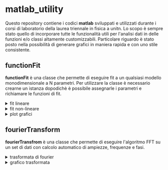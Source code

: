 # matlab_utility

Questo repository contiene i codici **matlab** sviluppati e utilizzati durante i corsi di
laboratorio della laurea triennale in fisica a unitn. Lo scopo è sempre stato quello di incorporare tutte le funzionalità utili per l'analisi dati in delle funzioni e/o classi altamente customizzabili. Particolare riguardo è stato posto nella possibilità di generare grafici in maniera rapida e con uno stile consistente.

## functionFit

**functionFit** è una classe che permette di eseguire fit a un qualsiasi modello monodimensionale a N parametri. Per utilizzare la classe è necessario crearne un istanza dopodichè è possibile assegnarle i parametri e richiamare le funzioni di fit.

<details>
<summary> fit lineare </summary>

```matlab
% Istanza classe functionFit
fitter =  functionFit();
    
% Dati su cui eseguire il fit
fitter.datax = my_datax;
fitter.datay = my_datay;

% Incertezze sui dati
fitter.sigmax = my_sigmax;
fitter.sigmay = my_sigmay;

% Par è l'array contenente i parametri trovati, errpar il relativo array delle incertezze. 
[par, errpar, yfit, chi2norm] = fitter.linearFit();
```

</details>

<details>
<summary> fit non-lineare </summary>

```matlab
fitter =  functionFit();

fitter.datax = my_datax;
fitter.datay = my_datay;

fitter.sigmax = my_sigmax;
fitter.sigmay = my_sigmay;

% Fit a un modello sinusoidale
fitter.model = @(par, x) par(1)*sin(par(2)*x + par(3));

% Valori iniziali parametri
fitter.par = [0,0,0];

[par, errpar, yfit, chi2norm] = fitter.modelFit();
```

In questo caso specifico il fitter ha una libertà sul segno dell'ampiezza e il valore della fase. È possibile ridurre il range di valori per i parametri, forzando ad esempio l'ampiezza ai soli valori positivi tramite **upperBounds** e **lowerBounds**.

```matlab
fitter =  functionFit();

fitter.datax = my_datax;
fitter.datay = my_datay;

fitter.sigmax = my_sigmax;
fitter.sigmay = my_sigmay;

% Fit a un modello sinusoidale
fitter.model = @(par, x) par(1)*sin(par(2)*x + par(3));

% Valori iniziali parametri
fitter.par = [0,0,0];

% Limiti valori parametri
fitter.upperBounds = [inf inf 2*pi];
fitter.lowerBounds = [0 -inf 0];

[par, errpar, yfit, chi2norm] = fitter.modelFit();
```

</details>

<details>
<summary> plot grafici </summary>

Una tra le funzioni principali di questa classe è la possibilità di generare, oltre ai risultati del fit, anche il grafico dei residui. Il grafico generato è altamente customizzabile attraverso parametri di classe. Tutti i parametri sono elencati con nomi autoesplicativi nella sezione **arguments** della classe **functionFit**. Di seguito un esempio di un fit a una sinusoide smorzata.

```matlab
omega = 1000;

fitter = functionFit();

fitter.datax = my_datax;
fitter.datay = my_datay;

fitter.sigmax = my_sigmax;
fitter.sigmay = my_sigmay;

fitter.model = @(par, t) par(1)*cos((omega + par(2)) * t + par(3)).*exp(par(4)*t);

fitter.par = [0, 0, 0, 0];

fitter.upperBounds = [inf inf inf 0];
fitter.lowerBounds = [-inf -inf -inf -inf];

% Array contente unità di misura e nomi dei parametri da mostrare nella box
fitter.parnames = ["V_0","\delta{\omega_s}","\phi","\Upsilon"];
fitter.units = ["V","Hz","","s^{-1}"];

% Titolo grafico
fitter.name = "Smorzamento rapporto R1/R2=100";

% Label assi
fitter.labelx = "Tempo [s]";
fitter.labely = "Ampiezza [V]";
fitter.reslabely = "Scarti [V]";

% Posizione box parametri
fitter.boxPosition = [0.50 0.75];

% Funzione che esegue il fit, genera l'immagine e la salva in formato png
[par, errpar, yfit, chi2norm] = fitter.plotModelFit("plots/oscillazione_smorzata");
```

![Screenshot](example_images/esempio_plot.png)

</details>

## fourierTransform

**fourierTransfrom** è una classe che permette di eseguire l'algoritmo FFT su un set di dati con calcolo automatico di ampiezze, frequenze e fasi.

<details>
<summary> trasformata di fourier </summary>

```matlab
% Istanza classe functionFit
f = fourierTransform();

% Dati su cui eseguire la trasformata
f.data = my_data;

% Incertezza sui dati
f.sigmaData = my_sigmaData;

% Intervallo di campionamento
f.dt = my_dt;

[frequencies, amps, phases, sigmaAmps, sigmaPhases] = ff.transform();
```

</details>

<details>
<summary> grafico trasformata </summary>

Il grafico generato è altamente customizzabile attraverso parametri di classe. Tutti i parametri sono elencati con nomi autoesplicativi nella sezione **arguments** della classe **fourierTransfrom**. Di seguito un esempio del grafico della trasformata di un segnale sinusoidale a pulsazione 1000Hz.

```matlab
f = fourierTransform();

f.data = my_data;

f.sigmaData = my_sigmaData;

f.dt = my_dt;

% Visualizza pulsazioni sull'asse x
ff.xAxisAsOmegas = 1;

% Limiti asse x
ff.xAxisLim = [600, 1400];

% Esegui trasformata e genera grafico delle ampiezze
[frequencies, amps, phases, sigmaAmps, sigmaPhases] = ff.plotAbsTransform("./plots/oscillatore_compensato_abs");

```

![Screenshot](example_images/esempio_trasformata.png)

</details>

